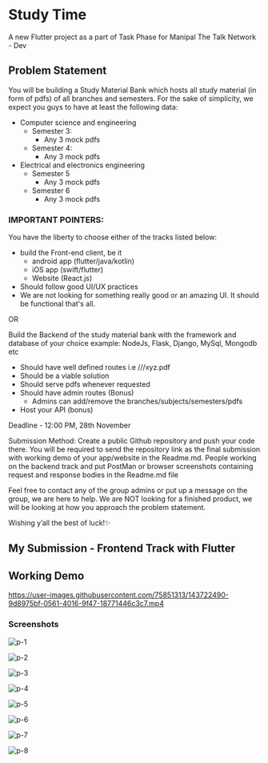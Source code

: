 # Study Time

A new Flutter project as a part of Task Phase for Manipal The Talk Network - Dev

## Problem Statement

You will be building a Study Material Bank which hosts all study material (in form of pdfs) of all branches and semesters. For the sake of simplicity, we expect you guys to have at least the following data:
- Computer science and engineering
    - Semester 3:
        - Any 3 mock pdfs
    - Semester 4:
        - Any 3 mock pdfs
- Electrical and electronics engineering
    - Semester 5
        - Any 3 mock pdfs
    - Semester 6
        - Any 3 mock pdfs

### IMPORTANT POINTERS:
You have the liberty to choose either of the tracks listed below:
-  build the Front-end client, be it
    - android app (flutter/java/kotlin)
    - iOS app (swift/flutter)
    - Website (React.js)
- Should follow good UI/UX practices
-  We are not looking for something really good or an amazing UI. It should be functional that's all.

OR

Build the Backend of the study material bank with the framework and database of your choice example: NodeJs, Flask, Django, MySql, Mongodb etc
- Should have well defined routes i.e <stream>/<subject>/<semester>/xyz.pdf
- Should be a viable solution
- Should serve pdfs whenever requested
- Should have admin routes (Bonus)
    - Admins can add/remove the branches/subjects/semesters/pdfs
- Host your API (bonus)



Deadline - 12:00 PM, 28th November

Submission Method: Create a public Github repository and push your code there. You will be required to send the repository link as the final submission with working demo of your app/website in the Readme.md. People working on the backend track and put PostMan or browser screenshots containing request and response bodies in the Readme.md file

Feel free to contact any of the group admins or put up a message on the group, we are here to help. We are NOT looking for a finished product, we will be looking at how you approach the problem statement.

Wishing y’all the best of luck!✨
    
    
    
    
## My Submission - Frontend Track with Flutter
   
## Working Demo

https://user-images.githubusercontent.com/75851313/143722490-9d8975bf-0561-4016-9f47-18771446c3c7.mp4
    
### Screenshots
    
![p-1](https://user-images.githubusercontent.com/75851313/143729835-27d7ef14-9d21-48e8-a7bd-1a9ceb005b38.jpg)
    
![p-2](https://user-images.githubusercontent.com/75851313/143729853-a8302d2a-b835-40eb-be91-3161d9a1f885.jpg)
    
![p-3](https://user-images.githubusercontent.com/75851313/143729854-7ccf8899-315e-450d-9d29-b8b5f922e358.jpg)

![p-4](https://user-images.githubusercontent.com/75851313/143729848-9cb1f9f0-1518-4cd7-9eff-b730ce9f1857.jpg)

![p-5](https://user-images.githubusercontent.com/75851313/143729850-6ff5a94b-2101-42a6-9be8-82576a44cb0c.jpg)
    
![p-6](https://user-images.githubusercontent.com/75851313/143729857-f78d1d27-b051-4f34-9757-37b662f779fc.jpg)
    
![p-7](https://user-images.githubusercontent.com/75851313/143729861-5dbbe83a-fdf8-44b3-af7d-38a4836a27e8.jpg)    
    
![p-8](https://user-images.githubusercontent.com/75851313/143729868-d201d2f6-6cd1-4043-9d72-444a84a6343a.jpg)

    






    

    
    
